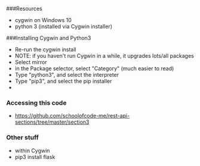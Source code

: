 

###Resources

- cygwin on Windows 10
- python 3 (installed via Cygwin installer)


###Installing Cygwin and Python3

- Re-run the cygwin install
- NOTE: if you haven't run Cygwin in a while, it upgrades lots/all packages
- Select mirror
- in the Package selector, select "Category" (much easier to read)
- Type "python3", and select the interpreter
- Type "pip3", and select the pip installer
- 

### Accessing this code

- https://github.com/schoolofcode-me/rest-api-sections/tree/master/section3


### Other stuff

- within Cygwin
- pip3 install flask

